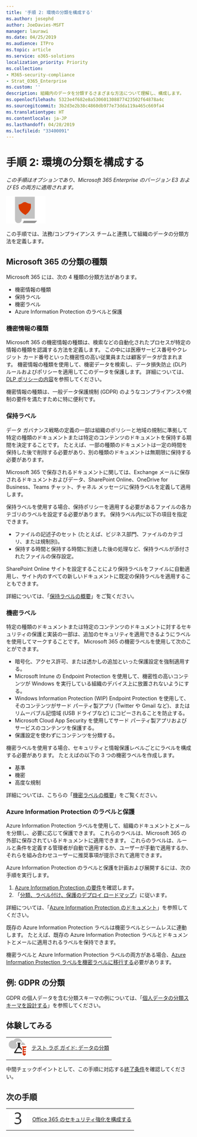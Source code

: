 ```yaml
---
title: '手順 2: 環境の分類を構成する'
ms.author: josephd
author: JoeDavies-MSFT
manager: laurawi
ms.date: 04/25/2019
ms.audience: ITPro
ms.topic: article
ms.service: o365-solutions
localization_priority: Priority
ms.collection:
- M365-security-compliance
- Strat_O365_Enterprise
ms.custom: ''
description: 組織内のデータを分類するさまざまな方法について理解し、構成します。
ms.openlocfilehash: 5323e4f682e8a530601308877423502f64878a4c
ms.sourcegitcommit: 3b2d3e2b38c4860db977e73dda119a465c669fa4
ms.translationtype: HT
ms.contentlocale: ja-JP
ms.lasthandoff: 04/28/2019
ms.locfileid: "33400091"
---
```

# <a name="step-2-configure-classification-for-your-environment"></a>手順 2: 環境の分類を構成する

*この手順はオプションであり、Microsoft 365 Enterprise のバージョン E3 および E5 の両方に適用されます。*

![](./media/deploy-foundation-infrastructure/infoprotection_icon-small.png)

この手順では、法務/コンプライアンス チームと連携して組織のデータの分類方法を定義します。

## <a name="microsoft-365-classification-types"></a>Microsoft 365 の分類の種類

Microsoft 365 には、次の 4 種類の分類方法があります。

- 機密情報の種類
- 保持ラベル
- 機密ラベル
- Azure Information Protection のラベルと保護

### <a name="sensitive-information-types"></a>機密情報の種類

Microsoft 365 の機密情報の種類は、検索などの自動化されたプロセスが特定の情報の種類を認識する方法を定義します。 この中には医療サービス番号やクレジット カード番号といった機密性の高い従業員または顧客データが含まれます。 機密情報の種類を使用して、機密データを検索し、データ損失防止 (DLP) ルールおよびポリシーを適用してこのデータを保護します。 詳細については、[DLP ポリシーの内容](https://docs.microsoft.com/office365/securitycompliance/data-loss-prevention-policies#what-a-dlp-policy-contains)を参照してください。 

機密情報の種類は、一般データ保護規制 (GDPR) のようなコンプライアンスや規制の要件を満たすために特に便利です。

### <a name="retention-labels"></a>保持ラベル

データ ガバナンス戦略の定義の一部は組織のポリシーと地域の規制に準拠して特定の種類のドキュメントまたは特定のコンテンツのドキュメントを保持する期間を決定することです。 たとえば、一部の種類のドキュメントは一定の時間を保持した後で削除する必要があり、別の種類のドキュメントは無期限に保持する必要があります。

Microsoft 365 で保存されるドキュメントに関しては、Exchange メールに保存されるドキュメントおよびデータ、SharePoint Online、OneDrive for Business、Teams チャット、チャネル メッセージに保持ラベルを定義して適用します。 

保持ラベルを使用する場合、保持ポリシーを適用する必要があるファイルの各カテゴリのラベルを設定する必要があります。 保持ラベル内に以下の項目を指定できます。

- ファイルの記述子のセット (たとえば、ビジネス部門、ファイルのカテゴリ、または規制別)。
- 保持する時間と保持する時間に到達した後の処理など、保持ラベルが添付されたファイルの保存設定。

SharePoint Online サイトを設定することにより保持ラベルをファイルに自動適用し、サイト内のすべての新しいドキュメントに既定の保持ラベルを適用することもできます。 

詳細については、「[保持ラベルの概要](https://docs.microsoft.com/office365/securitycompliance/labels)」をご覧ください。

### <a name="sensitivity-labels"></a>機密ラベル

特定の種類のドキュメントまたは特定のコンテンツのドキュメントに対するセキュリティの保護と実装の一部は、追加のセキュリティを適用できるようにラベルを使用してマークすることです。 Microsoft 365 の機密ラベルを使用して次のことができます。

- 暗号化、アクセス許可、または透かしの追加といった保護設定を強制適用する。
- Microsoft Intune の Endpoint Protection を使用して、機密性の高いコンテンツが Windows を実行している組織のデバイス上に放置されないようにする。 
- Windows Information Protection (WIP) Endpoint Protection を使用して、そのコンテンツがサード パーティ製アプリ (Twitter や Gmail など)、またはリムーバブル記憶域 (USB ドライブなど) にコピーされることを防止する。
- Microsoft Cloud App Security を使用してサード パーティ製アプリおよびサービスのコンテンツを保護する。 
- 保護設定を使わずにコンテンツを分類する。

機密ラベルを使用する場合、セキュリティと情報保護レベルごとにラベルを構成する必要があります。 たとえばの以下の 3 つの機密ラベルを作成します。

- 基準
- 機密
- 高度な規制

詳細については、こちらの「[機密ラベルの概要](https://docs.microsoft.com/office365/securitycompliance/sensitivity-labels)」をご覧ください。

### <a name="azure-information-protection-labels-and-protection"></a>Azure Information Protection のラベルと保護

Azure Information Protection ラベルを使用して、組織のドキュメントとメールを分類し、必要に応じて保護できます。 これらのラベルは、Microsoft 365 の外部に保存されているドキュメントに適用できます。 これらのラベルは、ルールと条件を定義する管理者が自動で適用するか、ユーザーが手動で適用するか、それらを組み合わせユーザーに推奨事項が提示されて適用できます。

Azure Information Protection のラベルと保護を計画および展開するには、次の手順を実行します。

1. [Azure Information Protection の要件](https://docs.microsoft.com/information-protection/get-started/requirements)を確認します。
2. 「[分類、ラベル付け、保護のデプロイ ロードマップ](https://docs.microsoft.com/information-protection/plan-design/deployment-roadmap#deployment-roadmap-for-classification-labeling-and-protection)」に従います。

詳細については、「[Azure Information Protection のドキュメント](https://docs.microsoft.com/information-protection/)」を参照してください。

既存の Azure Information Protection ラベルは機密ラベルとシームレスに連動します。 たとえば、既存の Azure Information Protection ラベルとドキュメントとメールに適用されるラベルを保持できます。

機密ラベルと Azure Information Protection ラベルの両方がある場合、[Azure Information Protection ラベルを機密ラベルに移行する](https://docs.microsoft.com/office365/securitycompliance/sensitivity-labels#how-sensitivity-labels-work-with-existing-azure-information-protection-labels)必要があります。

## <a name="example-classification-for-gdpr"></a>例: GDPR の分類

GDPR の個人データを含む分類スキーマの例については、「[個人データの分類スキーマを設計する](https://docs.microsoft.com/office365/enterprise/architect-a-classification-schema-for-personal-data)」を参照してください。

## <a name="take-it-for-a-test-drive"></a>体験してみる

|||
|:-------|:-----|
|![Microsoft クラウドのテスト ラボ ガイド](media/m365-enterprise-test-lab-guides/cloud-tlg-icon-small.png)| [テスト ラボ ガイド: データの分類](data-classification-microsoft-365-enterprise-dev-test-environment.md) |
|||

中間チェックポイントとして、この手順に対応する[終了条件](infoprotect-exit-criteria.md#crit-infoprotect-step2)を確認してください。

## <a name="next-step"></a>次の手順

|||
|:-------|:-----|
|![](./media/stepnumbers/Step3.png)|[Office 365 のセキュリティ強化を構成する](infoprotect-configure-increased-security-office-365.md)|

